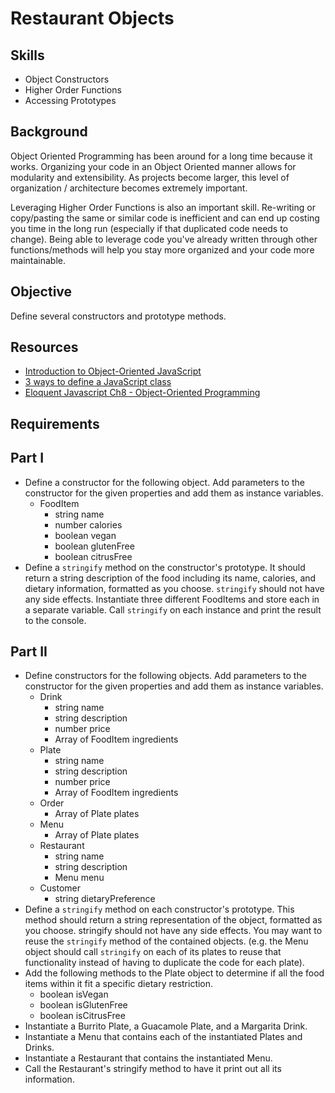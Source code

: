 Restaurant Objects
===============

Skills
---------
- Object Constructors
- Higher Order Functions
- Accessing Prototypes

Background
-----------
Object Oriented Programming has been around for a long time because it works.  Organizing your code in an Object Oriented manner allows for modularity and extensibility.  As projects become larger, this level of organization / architecture becomes extremely important.

Leveraging Higher Order Functions is also an important skill.  Re-writing or copy/pasting the same or similar code is inefficient and can end up costing you time in the long run (especially if that duplicated code needs to change).  Being able to leverage code you've already written through other functions/methods will help you stay more organized and your code more maintainable.

Objective
----------
Define several constructors and prototype methods.

Resources
---------
- <a href="https://developer.mozilla.org/en-US/docs/Web/JavaScript/Introduction_to_Object-Oriented_JavaScript">Introduction to Object-Oriented JavaScript</a>
- <a href="http://www.phpied.com/3-ways-to-define-a-javascript-class/">3 ways to define a JavaScript class</a>
- <a href="http://eloquentjavascript.net/chapter8.html">Eloquent Javascript Ch8 - Object-Oriented Programming</a>

Requirements
----------

Part I
---------
- Define a constructor for the following object. Add parameters to the constructor for the given properties and add them as instance variables.
    - FoodItem
        - string name
        - number calories
        - boolean vegan
        - boolean glutenFree
        - boolean citrusFree
- Define a <code>stringify</code> method on the constructor's prototype. It should return a string description of the food including its name, calories, and dietary information, formatted as you choose. <code>stringify</code> should not have any side effects.
Instantiate three different FoodItems and store each in a separate variable. Call <code>stringify</code> on each instance and print the result to the console.

Part II
----------
- Define constructors for the following objects. Add parameters to the constructor for the given properties and add them as instance variables.
    - Drink
        - string name
        - string description
        - number price
        - Array of FoodItem ingredients
    - Plate
        - string name
        - string description
        - number price
        - Array of FoodItem ingredients
    - Order
        - Array of Plate plates
    - Menu
        - Array of Plate plates
    - Restaurant
        - string name
        - string description
        - Menu menu
    - Customer
        - string dietaryPreference
- Define a <code>stringify</code> method on each constructor's prototype. This method should return a string representation of the object, formatted as you choose. stringify should not have any side effects. You may want to reuse the <code>stringify</code> method of the contained objects. (e.g. the Menu object should call <code>stringify</code> on each of its plates to reuse that functionality instead of having to duplicate the code for each plate).
- Add the following methods to the Plate object to determine if all the food items within it fit a specific dietary restriction.
    - boolean isVegan
    - boolean isGlutenFree
    - boolean isCitrusFree
- Instantiate a Burrito Plate, a Guacamole Plate, and a Margarita Drink.
- Instantiate a Menu that contains each of the instantiated Plates and Drinks.
- Instantiate a Restaurant that contains the instantiated Menu.
- Call the Restaurant's stringify method to have it print out all its information.
